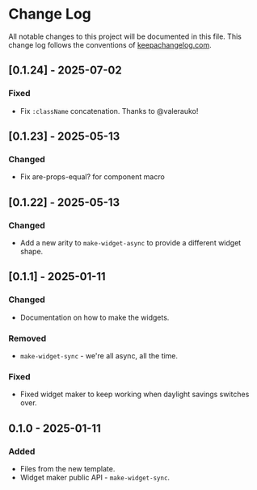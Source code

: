# Change Log
All notable changes to this project will be documented in this file. This change log follows the conventions of [keepachangelog.com](http://keepachangelog.com/).

## [0.1.24] - 2025-07-02
### Fixed
- Fix `:className` concatenation. Thanks to @valerauko!

## [0.1.23] - 2025-05-13
### Changed
- Fix are-props-equal? for component macro

## [0.1.22] - 2025-05-13
### Changed
- Add a new arity to `make-widget-async` to provide a different widget shape.

## [0.1.1] - 2025-01-11
### Changed
- Documentation on how to make the widgets.

### Removed
- `make-widget-sync` - we're all async, all the time.

### Fixed
- Fixed widget maker to keep working when daylight savings switches over.

## 0.1.0 - 2025-01-11
### Added
- Files from the new template.
- Widget maker public API - `make-widget-sync`.
